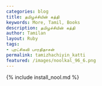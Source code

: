 ```yaml
---  
categories: blog  
title: தமிழச்சியின் கத்தி
keywords: More, Tamil, Books  
description: தமிழச்சியின் கத்தி
author: Tamilan  
layout: Ruby  
tags:     
- புரட்சிகவி பாரதிதாசன்
permalink: tamizhachiyin_katti  
featured: /images/noolkal_96_6.png  
---  
```

{% include install_nool.md %}  
